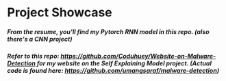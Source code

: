 # Project Showcase

##### From the resume, you'll find my Pytorch RNN model in this repo. (also there's a CNN project)
##### Refer to this repo: https://github.com/Coduhuey/Website-on-Malware-Detection for my website on the Self Explaining Model project. (Actual code is found here: https://github.com/umangsaraf/malware-detection)
